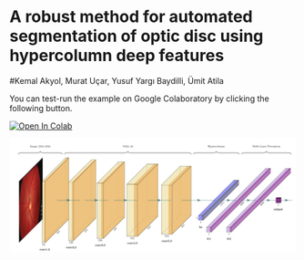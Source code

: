 # A robust method for automated segmentation of optic disc using hypercolumn deep features

#Kemal Akyol, Murat Uçar, Yusuf Yargı Baydilli, Ümit Atila



You can test-run the example on Google Colaboratory by clicking the following button.

[![Open In Colab](https://colab.research.google.com/assets/colab-badge.svg)](https://colab.research.google.com/github/mrtucar/tuberculosis_classification/blob/main/ModelTest.ipynb)

![Model](model.jpg)